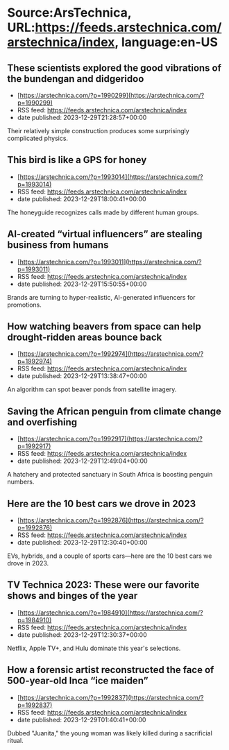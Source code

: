 # Source:ArsTechnica, URL:https://feeds.arstechnica.com/arstechnica/index, language:en-US

## These scientists explored the good vibrations of the bundengan and didgeridoo
 - [https://arstechnica.com/?p=1990299](https://arstechnica.com/?p=1990299)
 - RSS feed: https://feeds.arstechnica.com/arstechnica/index
 - date published: 2023-12-29T21:28:57+00:00

Their relatively simple construction produces some surprisingly complicated physics.

## This bird is like a GPS for honey
 - [https://arstechnica.com/?p=1993014](https://arstechnica.com/?p=1993014)
 - RSS feed: https://feeds.arstechnica.com/arstechnica/index
 - date published: 2023-12-29T18:00:41+00:00

The honeyguide recognizes calls made by different human groups.

## AI-created “virtual influencers” are stealing business from humans
 - [https://arstechnica.com/?p=1993011](https://arstechnica.com/?p=1993011)
 - RSS feed: https://feeds.arstechnica.com/arstechnica/index
 - date published: 2023-12-29T15:50:55+00:00

Brands are turning to hyper-realistic, AI-generated influencers for promotions.

## How watching beavers from space can help drought-ridden areas bounce back
 - [https://arstechnica.com/?p=1992974](https://arstechnica.com/?p=1992974)
 - RSS feed: https://feeds.arstechnica.com/arstechnica/index
 - date published: 2023-12-29T13:38:47+00:00

An algorithm can spot beaver ponds from satellite imagery.

## Saving the African penguin from climate change and overfishing
 - [https://arstechnica.com/?p=1992917](https://arstechnica.com/?p=1992917)
 - RSS feed: https://feeds.arstechnica.com/arstechnica/index
 - date published: 2023-12-29T12:49:04+00:00

A hatchery and protected sanctuary in South Africa is boosting penguin numbers.

## Here are the 10 best cars we drove in 2023
 - [https://arstechnica.com/?p=1992876](https://arstechnica.com/?p=1992876)
 - RSS feed: https://feeds.arstechnica.com/arstechnica/index
 - date published: 2023-12-29T12:30:40+00:00

EVs, hybrids, and a couple of sports cars—here are the 10 best cars we drove in 2023.

## TV Technica 2023: These were our favorite shows and binges of the year
 - [https://arstechnica.com/?p=1984910](https://arstechnica.com/?p=1984910)
 - RSS feed: https://feeds.arstechnica.com/arstechnica/index
 - date published: 2023-12-29T12:30:37+00:00

Netflix, Apple TV+, and Hulu dominate this year's selections.

## How a forensic artist reconstructed the face of 500-year-old Inca “ice maiden”
 - [https://arstechnica.com/?p=1992837](https://arstechnica.com/?p=1992837)
 - RSS feed: https://feeds.arstechnica.com/arstechnica/index
 - date published: 2023-12-29T01:40:41+00:00

Dubbed "Juanita," the young woman was likely killed during a sacrificial ritual.

